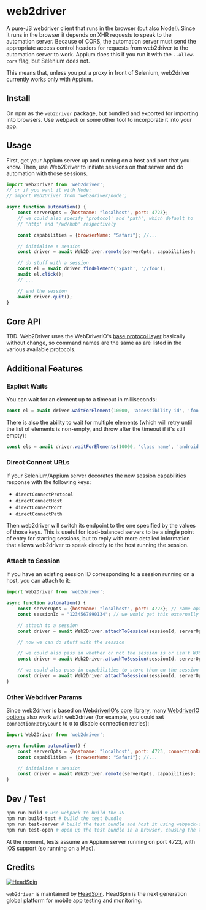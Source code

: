 # web2driver

A pure-JS webdriver client that runs in the browser (but also Node!). Since it runs in the browser it depends on XHR requests to speak to the automation server. Because of CORS, the automation server must send the appropriate access control headers for requests from web2driver to the automation server to work. Appium does this if you run it with the `--allow-cors` flag, but Selenium does not.

This means that, unless you put a proxy in front of Selenium, web2driver currently works only with Appium.

## Install

On npm as the `web2driver` package, but bundled and exported for importing into browsers. Use webpack or some other tool to incorporate it into your app.

## Usage

First, get your Appium server up and running on a host and port that you know. Then, use Web2Driver to initiate sessions on that server and do automation with those sessions.

```js
import Web2Driver from 'web2driver';
// or if you want it with Node:
// import Web2Driver from 'web2driver/node';

async function automation() {
    const serverOpts = {hostname: "localhost", port: 4723};
    // we could also specify 'protocol' and 'path', which default to
    // 'http' and '/wd/hub' respectively

    const capabilities = {browserName: "Safari"}; //...

    // initialize a session
    const driver = await Web2Driver.remote(serverOpts, capabilities);

    // do stuff with a session
    const el = await driver.findElement('xpath', '//foo');
    await el.click();
    // ...

    // end the session
    await driver.quit();
}
```

## Core API

TBD. Web2Driver uses the WebDriverIO's [base protocol layer](https://github.com/webdriverio/webdriverio/tree/master/packages/wdio-protocols/protocols) basically without change, so command names are the same as are listed in the various available protocols.

## Additional Features

### Explicit Waits

You can wait for an element up to a timeout in milliseconds:

```js
const el = await driver.waitForElement(10000, 'accessibility id', 'foo');
```

There is also the ability to wait for multiple elements (which will retry until the list of elements is non-empty, and throw after the timeout if it's still empty):

```js
const els = await driver.waitForElements(10000, 'class name', 'android.widget.EditText');
```

### Direct Connect URLs

If your Selenium/Appium server decorates the new session capabilities response with the following keys:

* `directConnectProtocol`
* `directConnectHost`
* `directConnectPort`
* `directConnectPath`

Then web2driver will switch its endpoint to the one specified by the values of those keys. This is useful for load-balanced servers to be a single point of entry for starting sessions, but to reply with more detailed information that allows web2driver to speak directly to the host running the session.

### Attach to Session

If you have an existing session ID corresponding to a session running on a host, you can attach to it:

```js
import Web2Driver from 'web2driver';

async function automation() {
    const serverOpts = {hostname: "localhost", port: 4723}; // same opts as in the basic example
    const sessionId = "1234567890134"; // we would get this externally somehow

    // attach to a session
    const driver = await Web2Driver.attachToSession(sessionId, serverOpts);

    // now we can do stuff with the session

    // we could also pass in whether or not the session is or isn't W3C (default is true):
    const driver = await Web2Driver.attachToSession(sessionId, serverOpts, false);

    // we could also pass in capabilities to store them on the session
    const driver = await Web2Driver.attachToSession(sessionId, serverOpts, false, {browserName: 'foo'});
}
```

### Other Webdriver Params

Since web2driver is based on [WebdriverIO's core library](https://github.com/webdriverio/webdriverio/tree/master/packages/webdriver), many [WebdriverIO options](https://webdriver.io/docs/options.html) also work with web2driver (for example, you could set `connectionRetryCount` to `0` to disable connection retries):

```js
import Web2Driver from 'web2driver';

async function automation() {
    const serverOpts = {hostname: "localhost", port: 4723, connectionRetryCount: 0};
    const capabilities = {browserName: "Safari"}; //...

    // initialize a session
    const driver = await Web2Driver.remote(serverOpts, capabilities);
}
```

## Dev / Test

```bash
npm run build # use webpack to build the JS
npm run build-test # build the test bundle
npm run test-server # build the test bundle and host it using webpack-dev-server
npm run test-open # open up the test bundle in a browser, causing the tests to launch
```

At the moment, tests assume an Appium server running on port 4723, with iOS support (so running on a Mac).

## Credits

[![][headspin-wordmark]](https://headspin.io)

`web2driver` is maintained by [HeadSpin](https://headspin.io). HeadSpin is the next generation global platform for mobile app testing and monitoring.


[headspin-wordmark]: docs/images/headspin-wordmark.png "HeadSpin"
